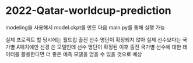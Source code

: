 # 2022-Qatar-worldcup-prediction


<p> modeling을 사용해서 model.ckpt를 만든 다음
main.py를 통해 실행 가능</P>


<p> 실제 프로젝트 할 당시에는 월드컵 출전 선수 명단이 확정되지 않아
실제 선수보다는 국가별 A매치에만 신경 쓴 모델인데 선수 명단이 확정된 이후 
출전 국가별 선수에 대한 데이터를 활용한다면 더 좋은 예측 모델을 얻을 수 있을 것으로 예상</
